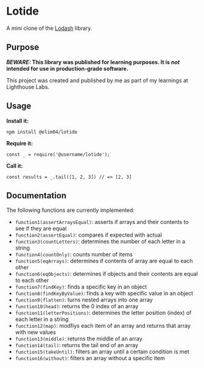 # Lotide

A mini clone of the [Lodash](https://lodash.com) library.

## Purpose

**_BEWARE:_ This library was published for learning purposes. It is _not_ intended for use in production-grade software.**

This project was created and published by me as part of my learnings at Lighthouse Labs. 

## Usage

**Install it:**

`npm install @elim04/lotide`

**Require it:**

`const _ = require('@username/lotide');`

**Call it:**

`const results = _.tail([1, 2, 3]) // => [2, 3]`

## Documentation

The following functions are currently implemented:

* `function1(assertArraysEqual)`: asserts if arrays and their contents to see if they are equal
* `function2(assertEqual)`: compares if expected with actual 
* `function3(countLetters)`: determines the number of each letter in a string
* `function4(countOnly)`: counts number of items
* `function5(eqArrays)`: determines if contents of array are equal to each other
* `function6(eqObjects)`: determines if objects and their contents are equal to each other
* `function7(findKey)`: finds a specific key in an object
* `function8(findKeyByValue)`: finds a key with specific value in an object
* `function9(flatten)`: turns nested arrays into one array
* `function10(head)`: returns the 0 index of an array
* `function11(letterPositions)`: determines the letter position (index) of each letter in a string
* `function12(map)`: modfiys each item of an array and returns that array with new values
* `function13(middle)`: returns the middle of an array
* `function14(tail)`: returns the tail end of an array
* `function15(takeUntil)`: filters an array until a certain condition is met
* `function16(without)`: filters an array without a specific item

